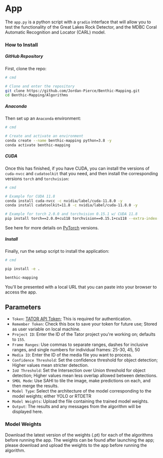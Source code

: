 # App

The `app.py` is a python script with a `gradio` interface that will allow you to test the functionality of the Great 
Lakes Rock Detector, and the MDBC Coral Automatic Recognition and Locator (CARL) model.

### **How to Install**

##### GitHub Repository
First, clone the repo:
```bash
# cmd

# Clone and enter the repository
git clone https://github.com/Jordan-Pierce/Benthic-Mapping.git
cd Benthic-Mapping/Algorithms
```
##### Anaconda
Then set up an `Anaconda` environment:
```bash
# cmd

# Create and activate an environment
conda create --name benthic-mapping python=3.8 -y
conda activate benthic-mapping
```
##### CUDA
Once this has finished, if you have CUDA, you can install the versions of `cuda-nvcc` and `cudatoolkit` that you need,
and then install the corresponding versions `torch` and `torchvision`:
```bash
# cmd

# Example for CUDA 11.8
conda install cuda-nvcc -c nvidia/label/cuda-11.8.0 -y
conda install cudatoolkit=11.8 -c nvidia/label/cuda-11.8.0 -y

# Example for torch 2.0.0 and torchvision 0.15.1 w/ CUDA 11.8
pip install torch==2.0.0+cu118 torchvision==0.15.1+cu118 --extra-index-url https://download.pytorch.org/whl/cu118
```
See here for more details on [PyTorch](https://pytorch.org/get-started/locally/) versions.
##### Install
Finally, run the setup script to install the application:
```bash
# cmd

pip install -e .

benthic-mapping
```

You'll be presented with a local URL that you can paste into your browser to access the app.

## Parameters

- `Token`: [TATOR API Token](https://www.tator.io/docs/developer-guide/getting-started/get-an-api-token); This is required for authentication.
- `Remember Token`: Check this box to save your token for future use; Stored as user variable on local machine.
- `Project ID`: Enter the ID of the Tator project you're working on; defaults to `155`.
- `Frame Ranges`: Use commas to separate ranges, dashes for inclusive ranges, and single numbers for individual frames: 25-30, 45, 50
- `Media ID`: Enter the ID of the media file you want to process.
- `Confidence Threshold`: Set the confidence threshold for object detection; Higher values mean stricter detection.
- `IoU Threshold`: Set the Intersection over Union threshold for object detection; Higher values mean less overlap allowed between detections.
- `SMOL Mode`: Use SAHI to tile the image, make predictions on each, and then merge the results.
- `Model Type`: Select the architecture of the model corresponding to the model weights; either YOLO or RTDETR
- `Model Weights`: Upload the file containing the trained model weights.
- `Output`: The results and any messages from the algorithm will be displayed here.


### Model Weights

Download the latest version of the weights (.pt) for each of the algorithms before running the app. The weights can be
found after launching the app; please download and upload the weights to the app before running the algorithm.
